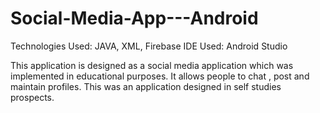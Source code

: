# Social-Media-App---Android

Technologies Used: JAVA, XML, Firebase
IDE Used: Android Studio

This application is designed as a social media application which was implemented in educational purposes. It allows people to chat , post and maintain profiles. This was an application designed in self studies prospects.
